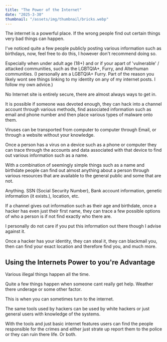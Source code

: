 ```yaml
---
title: "The Power of the Internet"
date: "2025-3-30"
thumbnail: "/assets/img/thumbnail/bricks.webp"
---
```


The internet is a powerful place. If the wrong people find out certain things very bad things can happen.



I've noticed quite a few people publicly posting various information such as birthdays, now, feel free to do this, I however don't recommend doing so. 

Especially when under adult age (18+) and or if your apart of 'vulnerable' / attacked communities, such as the LGBTQIA+, Furry, and Alterhuman communities. (I personally am a LGBTQIA+ Furry. Part of the reason you likely wont see things linking to my identity on any of my internet posts. I follow my own advice.)

No Internet site is entirely secure, there are almost always ways to get in. 

It is possible if someone was devoted enough, they can hack into a channel account through various methods, find associated information such as email and phone number and then place various types of malware onto them. 

Viruses can be transported from computer to computer through Email, or through a website without your knowledge.

Once a person has a virus on a device such as a phone or computer they can trace through the accounts and data associated with that device to find out various information such as a name. 

With a combination of seemingly simple things such as a name and birthdate people can find out almost anything about a person through various resources that are available to the general public and some that are not.

Anything. SSN (Social Security Number), Bank account information, genetic information (it exists.), location, etc. 

If a channel gives out information such as their age and birthdate, once a hacker has even just their first name, they can trace a few possible options of who a person is if not find exactly who there are.

I personally do not care if you put this information out there though I advise against it.

Once a hacker has your identity, they can steal it, they can blackmail you, then can find your exact location and therefore find you, and much more. 

## Using the Internets Power to you're Advantage

Various illegal things happen all the time. 

Quite a few things happen when someone cant really get help. Weather there underage or some other factor.

This is when you can sometimes turn to the internet.

The same tools used by hackers can be used by white hackers or just general users with knowledge of the systems.

With the tools and just basic internet features users can find the people responsible for the crimes and either just strate up report them to the police or they can ruin there life. Or both.
